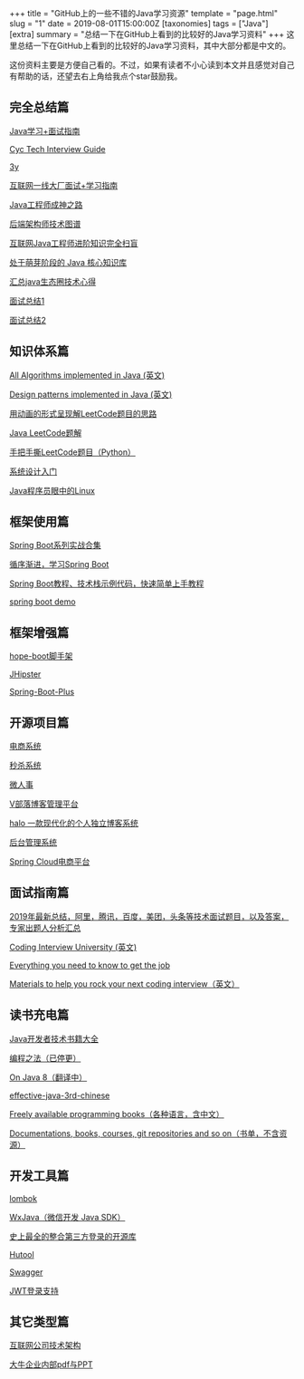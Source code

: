 +++
title = "GitHub上的一些不错的Java学习资源"
template = "page.html"
slug = "1"
date = 2019-08-01T15:00:00Z
[taxonomies]
tags = ["Java"]
[extra]
summary = "总结一下在GitHub上看到的比较好的Java学习资料"
+++
这里总结一下在GitHub上看到的比较好的Java学习资料，其中大部分都是中文的。

这份资料主要是方便自己看的。不过，如果有读者不小心读到本文并且感觉对自己有帮助的话，还望去右上角给我点个star鼓励我。

<!-- more -->

## 完全总结篇
[Java学习+面试指南](https://github.com/Snailclimb/JavaGuide)

[Cyc Tech Interview Guide](https://github.com/CyC2018/CS-Notes)

[3y](https://github.com/ZhongFuCheng3y/3y)

[互联网一线大厂面试+学习指南](https://github.com/AobingJava/JavaFamily)

[Java工程师成神之路](https://github.com/hollischuang/toBeTopJavaer)

[后端架构师技术图谱](https://github.com/xingshaocheng/architect-awesome)

[互联网Java工程师进阶知识完全扫盲](https://github.com/doocs/advanced-java)

[处于萌芽阶段的 Java 核心知识库](https://github.com/crossoverJie/JCSprout)

[汇总java生态圈技术心得](https://github.com/aalansehaiyang/technology-talk)

[面试总结1](https://github.com/gzc426/Java-Interview) 

[面试总结2](https://github.com/xbox1994/Java-Interview)

## 知识体系篇
[All Algorithms implemented in Java (英文)](https://github.com/TheAlgorithms/Java)

[Design patterns implemented in Java (英文)](https://github.com/iluwatar/java-design-patterns)

[用动画的形式呈现解LeetCode题目的思路](https://github.com/MisterBooo/LeetCodeAnimation)

[Java LeetCode题解](https://github.com/wind-liang/leetcode)

[手把手撕LeetCode题目（Python）](https://github.com/labuladong/fucking-algorithm)

[系统设计入门](https://github.com/donnemartin/system-design-primer)

[Java程序员眼中的Linux](https://github.com/judasn/Linux-Tutorial)

## 框架使用篇
[Spring Boot系列实战合集](https://github.com/hansonwang99/Spring-Boot-In-Action)

[循序渐进，学习Spring Boot](https://github.com/wuyouzhuguli/SpringAll)

[Spring Boot教程、技术栈示例代码，快速简单上手教程](https://github.com/ityouknow/spring-boot-examples)

[spring boot demo](https://github.com/xkcoding/spring-boot-demo)

## 框架增强篇
[hope-boot脚手架](https://github.com/hope-for/hope-boot)

[JHipster](https://github.com/jhipster/generator-jhipster)

[Spring-Boot-Plus](https://github.com/geekidea/spring-boot-plus)

## 开源项目篇
[电商系统](https://github.com/macrozheng/mall)

[秒杀系统](https://github.com/qiurunze123/miaosha)

[微人事](https://github.com/lenve/vhr)

[V部落博客管理平台](https://github.com/lenve/VBlog)

[halo 一款现代化的个人独立博客系统](https://github.com/halo-dev/halo)

[后台管理系统](https://github.com/elunez/eladmin)

[Spring Cloud电商平台](https://github.com/paascloud/paascloud-master)

## 面试指南篇
[2019年最新总结，阿里，腾讯，百度，美团，头条等技术面试题目，以及答案，专家出题人分析汇总](https://github.com/0voice/interview_internal_reference)

[Coding Interview University (英文)](https://github.com/jwasham/coding-interview-university)

[Everything you need to know to get the job](https://github.com/kdn251/interviews)

[Materials to help you rock your next coding interview（英文）](https://github.com/yangshun/tech-interview-handbook)

## 读书充电篇
[Java开发者技术书籍大全](https://github.com/sorenduan/awesome-java-books)

[编程之法（已停更）](https://github.com/julycoding/The-Art-Of-Programming-By-July)

[On Java 8（翻译中）](https://github.com/LingCoder/OnJava8)

[effective-java-3rd-chinese](https://github.com/sjsdfg/effective-java-3rd-chinese)

[Freely available programming books（各种语言，含中文）](https://github.com/EbookFoundation/free-programming-books)

[Documentations, books, courses, git repositories and so on（书单，不含资源）](https://github.com/tagnja/resources-of-learning)

## 开发工具篇
[lombok](https://github.com/rzwitserloot/lombok)

[WxJava（微信开发 Java SDK）](https://github.com/Wechat-Group/WxJava)

[史上最全的整合第三方登录的开源库](https://github.com/justauth/JustAuth)

[Hutool](https://github.com/looly/hutool)

[Swagger](https://github.com/swagger-api/swagger-ui)

[JWT登录支持](https://github.com/jwtk/jjwt)

## 其它类型篇
[互联网公司技术架构](https://github.com/davideuler/architecture.of.internet-product)

[大牛企业内部pdf与PPT](https://github.com/0voice/from_coder_to_expert)
